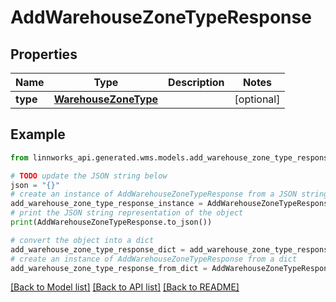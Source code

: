 # AddWarehouseZoneTypeResponse


## Properties

Name | Type | Description | Notes
------------ | ------------- | ------------- | -------------
**type** | [**WarehouseZoneType**](WarehouseZoneType.md) |  | [optional] 

## Example

```python
from linnworks_api.generated.wms.models.add_warehouse_zone_type_response import AddWarehouseZoneTypeResponse

# TODO update the JSON string below
json = "{}"
# create an instance of AddWarehouseZoneTypeResponse from a JSON string
add_warehouse_zone_type_response_instance = AddWarehouseZoneTypeResponse.from_json(json)
# print the JSON string representation of the object
print(AddWarehouseZoneTypeResponse.to_json())

# convert the object into a dict
add_warehouse_zone_type_response_dict = add_warehouse_zone_type_response_instance.to_dict()
# create an instance of AddWarehouseZoneTypeResponse from a dict
add_warehouse_zone_type_response_from_dict = AddWarehouseZoneTypeResponse.from_dict(add_warehouse_zone_type_response_dict)
```
[[Back to Model list]](../README.md#documentation-for-models) [[Back to API list]](../README.md#documentation-for-api-endpoints) [[Back to README]](../README.md)


